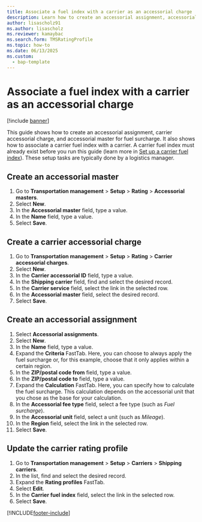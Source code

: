 ```yaml
---
title: Associate a fuel index with a carrier as an accessorial charge
description: Learn how to create an accessorial assignment, accessorial master for fuel surcharge, and associate carrier fuel indexes with a carrier.
author: lisascholz91
ms.author: lisascholz
ms.reviewer: kamaybac
ms.search.form: TMSRatingProfile
ms.topic: how-to
ms.date: 06/13/2025
ms.custom: 
  - bap-template
---
```


# Associate a fuel index with a carrier as an accessorial charge

[!include [banner](../../includes/banner.md)]

This guide shows how to create an accessorial assignment, carrier accessorial charge, and accessorial master for fuel surcharge. It also shows how to associate a carrier fuel index with a carrier. A carrier fuel index must already exist before you run this guide (learn more in [Set up a carrier fuel index](set-up-carrier-fuel-index.md)). These setup tasks are typically done by a logistics manager.

## Create an accessorial master

1. Go to **Transportation management** \> **Setup** \> **Rating** \> **Accessorial masters**.
1. Select **New**.
1. In the **Accessorial master** field, type a value.
1. In the **Name** field, type a value.
1. Select **Save**.

## Create a carrier accessorial charge

1. Go to **Transportation management** \> **Setup** \> **Rating** \> **Carrier accessorial charges**.
1. Select **New**.
1. In the **Carrier accessorial ID** field, type a value.
1. In the **Shipping carrier** field, find and select the desired record.
1. In the **Carrier service** field, select the link in the selected row.
1. In the **Accessorial master** field, select the desired record.
1. Select **Save**.

## Create an accessorial assignment

1. Select **Accessorial assignments**.
1. Select **New**.
1. In the **Name** field, type a value.
1. Expand the **Criteria** FastTab. Here, you can choose to always apply the fuel surcharge or, for this example, choose that it only applies within a certain region.  
1. In the **ZIP/postal code from** field, type a value.
1. In the **ZIP/postal code to** field, type a value.
1. Expand the **Calculation** FastTab. Here, you can specify how to calculate the fuel surcharge. This calculation depends on the accessorial unit that you chose as the base for your calculation.  
1. In the **Accessorial fee type** field, select a fee type (such as *Fuel surcharge*).
1. In the **Accessorial unit** field, select a unit (such as *Mileage*).
1. In the **Region** field, select the link in the selected row.
1. Select **Save**.

## Update the carrier rating profile

1. Go to **Transportation management** \> **Setup** \> **Carriers** \> **Shipping carriers**.
1. In the list, find and select the desired record.
1. Expand the **Rating profiles** FastTab.
1. Select **Edit**.
1. In the **Carrier fuel index** field, select the link in the selected row.
1. Select **Save**.

[!INCLUDE[footer-include](../../../includes/footer-banner.md)]
